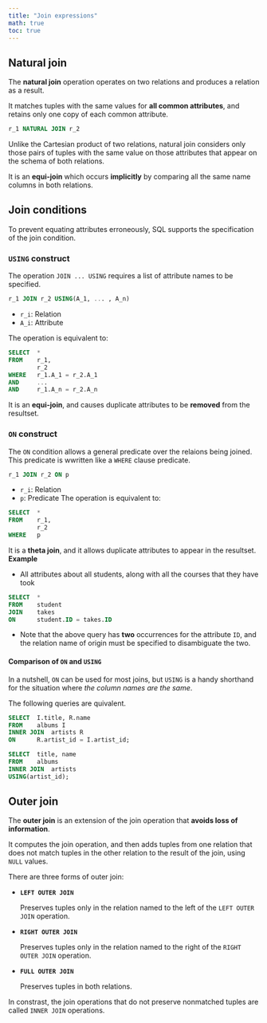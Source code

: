 ```yaml
---
title: "Join expressions"
math: true
toc: true
---
```


## Natural join
The **natural join** operation operates on two relations and produces a relation as a result.

It matches tuples with the same values for **all common attributes**, and retains only one copy of each common attribute.
```sql
r_1 NATURAL JOIN r_2
```
Unlike the Cartesian product of two relations, natural join considers only those pairs of tuples with the same value on those attributes that appear on the schema of both relations.

It is an **equi-join** which occurs **implicitly** by comparing all the same name columns in both relations.

## Join conditions
To prevent equating attributes erroneously, SQL supports the specification of the join condition.

### `USING` construct
The operation `JOIN ... USING` requires a list of attribute names to be specified.
```sql
r_1 JOIN r_2 USING(A_1, ... , A_n)
```
- `r_i`: Relation
- `A_i`: Attribute

The operation is equivalent to:
```sql
SELECT  *
FROM    r_1,
        r_2
WHERE   r_1.A_1 = r_2.A_1
AND     ...
AND     r_1.A_n = r_2.A_n
```
It is an **equi-join**, and causes duplicate attributes to be **removed** from the resultset.

### `ON` construct
The `ON` condition allows a general predicate over the relaions being joined.\
This predicate is wwritten like a `WHERE` clause predicate.
```sql
r_1 JOIN r_2 ON p
```
- `r_i`: Relation
- `p`: Predicate
The operation is equivalent to:
```sql
SELECT  *
FROM    r_1,
        r_2
WHERE   p
```
It is a **theta join**, and it allows duplicate attributes to appear in the resultset.\
**Example**
- All attributes about all students, along with all the courses that they have took
```sql
SELECT  *
FROM    student
JOIN    takes
ON      student.ID = takes.ID
```
- Note that the above query has **two** occurrences for the attribute `ID`, and the relation name of origin must be specified to disambiguate the two.

#### Comparison of `ON` and `USING`
In a nutshell, `ON` can be used for most joins, but `USING` is a handy shorthand for the situation where _the column names are the same_.

The following queries are quivalent.
```sql
SELECT  I.title, R.name
FROM    albums I
INNER JOIN  artists R
ON      R.artist_id = I.artist_id;
```
```sql
SELECT  title, name
FROM    albums
INNER JOIN  artists
USING(artist_id);
```

## Outer join
The **outer join** is an extension of the join operation that **avoids loss of information**.

It computes the join operation, and then adds tuples from one relation that does not match tuples in the other relation to the result of the join, using `NULL` values.

There are three forms of outer join:
- **`LEFT OUTER JOIN`**

  Preserves tuples only in the relation named to the left of the `LEFT OUTER JOIN` operation.
- **`RIGHT OUTER JOIN`**
  
  Preserves tuples only in the relation named to the right of the `RIGHT OUTER JOIN` operation.
- **`FULL OUTER JOIN`**
  
  Preserves tuples in both relations.



In constrast, the join operations that do not preserve nonmatched tuples are called `INNER JOIN` operations.